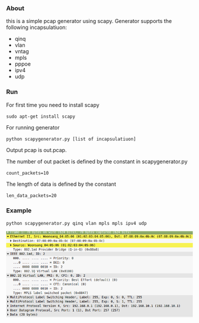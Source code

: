 ### About
this is a simple pcap generator using scapy. Generator supports the following incapsulatiuon:
* qinq
* vlan
* vntag
* mpls
* pppoe
* ipv4
* udp

### Run
For first time you need to install scapy
```
sudo apt-get install scapy
```
For running generator
```
python scapygenerator.py [list of incapsulatiuon]
```
Output pcap is out.pcap. 

The number of out packet is defined by the constant in scapygenerator.py 
```
count_packets=10
```
The length of data is defined by the constant 
```
len_data_packets=20
```

### Example
```
python scapygenerator.py qinq vlan mpls mpls ipv4 udp
```
![qinq_vlan_mpls_mpls_ipv4_udp](qinq_vlan_mpls_mpls_ipv4_udp.png)
